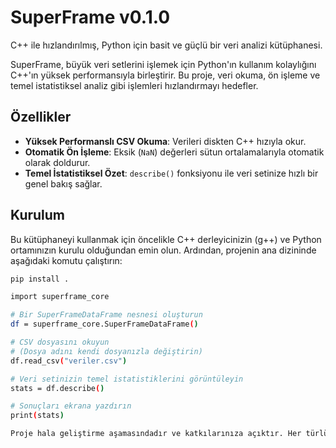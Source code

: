# SuperFrame v0.1.0

C++ ile hızlandırılmış, Python için basit ve güçlü bir veri analizi kütüphanesi.

SuperFrame, büyük veri setlerini işlemek için Python'ın kullanım kolaylığını C++'ın yüksek performansıyla birleştirir. Bu proje, veri okuma, ön işleme ve temel istatistiksel analiz gibi işlemleri hızlandırmayı hedefler.

## Özellikler

* **Yüksek Performanslı CSV Okuma**: Verileri diskten C++ hızıyla okur.
* **Otomatik Ön İşleme**: Eksik (`NaN`) değerleri sütun ortalamalarıyla otomatik olarak doldurur.
* **Temel İstatistiksel Özet**: `describe()` fonksiyonu ile veri setinize hızlı bir genel bakış sağlar.

## Kurulum

Bu kütüphaneyi kullanmak için öncelikle C++ derleyicinizin (g++) ve Python ortamınızın kurulu olduğundan emin olun. Ardından, projenin ana dizininde aşağıdaki komutu çalıştırın:

```bash
pip install .

import superframe_core

# Bir SuperFrameDataFrame nesnesi oluşturun
df = superframe_core.SuperFrameDataFrame()

# CSV dosyasını okuyun
# (Dosya adını kendi dosyanızla değiştirin)
df.read_csv("veriler.csv") 

# Veri setinizin temel istatistiklerini görüntüleyin
stats = df.describe()

# Sonuçları ekrana yazdırın
print(stats)

Proje hala geliştirme aşamasındadır ve katkılarınıza açıktır. Her türlü hata raporu, özellik önerisi veya kod katkısı memnuniyetle karşılanır.